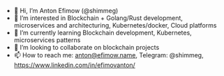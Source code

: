 - 👋 Hi, I’m Anton Efimow (@shimmeg) 
- 👀 I’m interested in Blockchain + Golang/Rust development, microservices and architecturing, Kubernetes/docker, Cloud platforms
- 🌱 I’m currently learning Blockchain development, Kubernetes, microservices patterns
- 💞️ I’m looking to collaborate on blockchain projects
- 📫 How to reach me: anton@efimow.name, Telegram: @shimmeg, https://www.linkedin.com/in/efimovanton/

<!---
shimmeg/shimmeg is a ✨ special ✨ repository because its `README.md` (this file) appears on your GitHub profile.
You can click the Preview link to take a look at your changes.
--->
